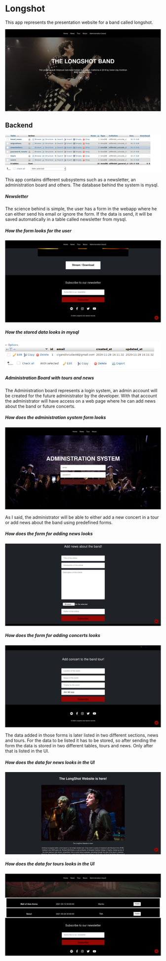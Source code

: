 # Longshot

This app represents the presentation website for a band called longshot.

![Website main page](longshot_documentation/picture_1.png)

## Backend

![Website main page](longshot_documentation/picture_5.png)

This app contains different subsystems such as a newsletter, an administration
board and others. The database behind the system is mysql.

##### Newsletter

The science behind is simple, the user has a form in the webapp where he can either send his email or ignore
the form. If the data is send, it will be saved automatically in a table called newsletter from mysql.

##### How the form looks for the user

![Website main page](longshot_documentation/picture_2.png)

##### How the stored data looks in mysql

![Website main page](longshot_documentation/picture_3.png)

##### Administration Board with tours and news

The Administration board represents a login system, an admin account will be created for the 
future administrator by the developer. With that account the administrator will have access on a web 
page where he can add news about the band or future concerts.

##### How does the administration system form looks

![Website main page](longshot_documentation/picture_4.png)

As I said, the administrator will be able to either add a new concert in a tour or add news about the band
using predefined forms.

##### How does the form for adding news looks

![Website main page](longshot_documentation/picture_6.png)

##### How does the form for adding concerts looks

![Website main page](longshot_documentation/picture_8.png)

The data added in those forms is later listed in two different sections, news and tours. For the data
to be listed it has to be stored, so after sending the form the data is stored in two different tables, 
tours and news. Only after that is listed in the UI.

##### How does the data for news looks in the UI

![Website main page](longshot_documentation/picture_7.png)

##### How does the data for tours looks in the UI

![Website main page](longshot_documentation/picture_9.png)